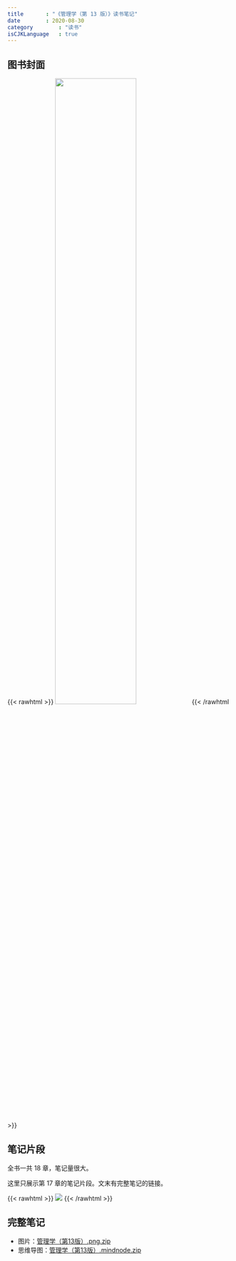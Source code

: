 ```yaml
---
title       : "《管理学（第 13 版）》读书笔记"
date        : 2020-08-30
category        : "读书"
isCJKLanguage   : true
---
```


## 图书封面

{{< rawhtml >}}
<img src="/images/2020-08-30/Management-Cover.jpg" width="60%"/>
{{< /rawhtml >}}

## 笔记片段

全书一共 18 章，笔记量很大。

这里只展示第 17 章的笔记片段。文末有完整笔记的链接。

{{< rawhtml >}}
<img src="/images/2020-08-30/Management-Notes-Chapter17.webp"/>
{{< /rawhtml >}}

## 完整笔记

* 图片：[管理学（第13版）.png.zip](/attachments/2020-08-30/%E7%AE%A1%E7%90%86%E5%AD%A6%EF%BC%88%E7%AC%AC13%E7%89%88%EF%BC%89%E8%AF%BB%E4%B9%A6%E7%AC%94%E8%AE%B0.png.zip)
* 思维导图：[管理学（第13版）.mindnode.zip](/attachments/2020-08-30/%E7%AE%A1%E7%90%86%E5%AD%A6%EF%BC%88%E7%AC%AC13%E7%89%88%EF%BC%89%E8%AF%BB%E4%B9%A6%E7%AC%94%E8%AE%B0.mindnode.zip)
